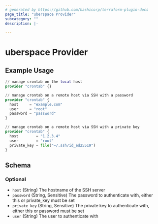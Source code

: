```yaml
---
# generated by https://github.com/hashicorp/terraform-plugin-docs
page_title: "uberspace Provider"
subcategory: ""
description: |-
  
---
```


# uberspace Provider



## Example Usage

```terraform
// manage crontab on the local host
provider "crontab" {}

// manage crontab on a remote host via SSH with a password
provider "crontab" {
  host     = "example.com"
  user     = "root"
  password = "password"
}

// manage crontab on a remote host via SSH with a private key
provider "crontab" {
  host        = "1.2.3.4"
  user        = "root"
  private_key = file("~/.ssh/id_ed25519")
}
```

<!-- schema generated by tfplugindocs -->
## Schema

### Optional

- `host` (String) The hostname of the SSH server
- `password` (String, Sensitive) The password to authenticate with, either this or private_key must be set
- `private_key` (String, Sensitive) The private key to authenticate with, either this or password must be set
- `user` (String) The user to authenticate with
